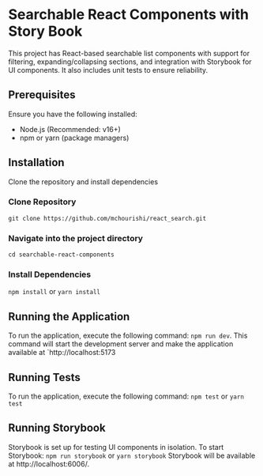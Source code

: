 # Searchable React Components with Story Book

This project has React-based searchable list components with support for filtering, expanding/collapsing sections, and integration with Storybook for UI components. It also includes unit tests to ensure reliability.

## Prerequisites

Ensure you have the following installed:

- Node.js (Recommended: v16+)
- npm or yarn (package managers)

## Installation

Clone the repository and install dependencies

### Clone Repository

`git clone https://github.com/mchourishi/react_search.git`

### Navigate into the project directory

`cd searchable-react-components`

### Install Dependencies

`npm install` or `yarn install`

## Running the Application

To run the application, execute the following command:
`npm run dev`.
This command will start the development server and make the application available at `http://localhost:5173

## Running Tests

To run the application, execute the following command:
`npm test` or `yarn test`

## Running Storybook

Storybook is set up for testing UI components in isolation. To start Storybook:
`npm run storybook` or `yarn storybook`
Storybook will be available at http://localhost:6006/.
